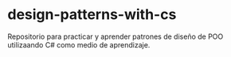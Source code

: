# design-patterns-with-cs
Repositorio para practicar y aprender patrones de diseño de POO utilizaando C# como medio de aprendizaje. 
